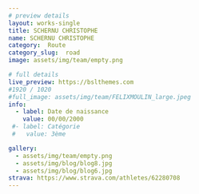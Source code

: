 ```yaml
---
# preview details
layout: works-single
title: SCHERNU CHRISTOPHE
name: SCHERNU CHRISTOPHE
category:  Route
category_slug:  road
image: assets/img/team/empty.png

# full details
live_preview: https://bslthemes.com
#1920 / 1020
#full_image: assets/img/team/FELIXMOULIN_large.jpeg
info:
  - label: Date de naissance
    value: 00/00/2000
 #- label: Catégorie 
 #   value: 3ème

gallery:
  - assets/img/team/empty.png
  - assets/img/blog/blog8.jpg
  - assets/img/blog/blog6.jpg
strava: https://www.strava.com/athletes/62280708
---
```

